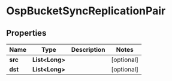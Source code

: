 # OspBucketSyncReplicationPair

## Properties
Name | Type | Description | Notes
------------ | ------------- | ------------- | -------------
**src** | **List&lt;Long&gt;** |  |  [optional]
**dst** | **List&lt;Long&gt;** |  |  [optional]
